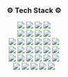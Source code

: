 <h3 align="center">⚙️ Tech Stack ⚙️</h3>
<div align="center">
    <img src="https://img.shields.io/badge/JAVA-F2BB13?style=flat&logo=&logoColor=white"/>
    <img src="https://img.shields.io/badge/Python-3776AB?style=flat&logo=python&logoColor=white"/>
    <img src="https://img.shields.io/badge/C++-00599C?style=flat&logo=cplusplus&logoColor=white"/>
    <img src="https://img.shields.io/badge/Selenium-43B02A?style=flat&logo=selenium&logoColor=white"/>
  </div>
<div align="center">
    <img src="https://img.shields.io/badge/Spring-6DB33F?style=flat&logo=spring&logoColor=white"/>
    <img src="https://img.shields.io/badge/Spring Boot-6DB33F?style=flat&logo=springboot&logoColor=white"/>
    <!--   <img src="https://img.shields.io/badge/Spring Security-6DB33F?style=flat&logo=springsecurity&logoColor=white"/> -->
    <img src="https://img.shields.io/badge/Node.js-5FA04E?style=flat&logo=nodedotjs&logoColor=white"/>
    <img src="https://img.shields.io/badge/Elastic-005571?style=flat&logo=elastic&logoColor=white"/>
  </div>
  <div align="center">
    <img src="https://img.shields.io/badge/Amazon AWS-FF9900?style=flat&logo=Amazon&logoColor=white"/>
    <img src="https://img.shields.io/badge/Nginx-009639?style=flat&logo=nginx&logoColor=white"/>
    <img src="https://img.shields.io/badge/Docker-2496ED?style=flat&logo=docker&logoColor=white"/>
    <img src="https://img.shields.io/badge/Linux-FCC624?style=flat&logo=linux&logoColor=white"/>
    <img src="https://img.shields.io/badge/Ubuntu-E95420?style=flat&logo=ubuntu&logoColor=white"/>
    <img src="https://img.shields.io/badge/Jenkins-D24939?style=flat&logo=jenkins&logoColor=white"/>
  </div>
  <div align="center">
    <img src="https://img.shields.io/badge/PostgreSQL-4169E1?style=flat&logo=postgresql&logoColor=white"/>
    <img src="https://img.shields.io/badge/MySQL-4479A1?style=flat&logo=mysql&logoColor=white"/>
    <img src="https://img.shields.io/badge/MariaDB-003545?style=flat&logo=mariadb&logoColor=white"/>
    <img src="https://img.shields.io/badge/MongoDB-47A248?style=flat&logo=mongodb&logoColor=white"/>
    <img src="https://img.shields.io/badge/Redis-FF4438?style=flat&logo=redis&logoColor=white"/>
    <img src="https://img.shields.io/badge/Kafka-231F20?style=flat&logo=apachekafka&logoColor=white"/>
  </div>
  <div align="center">
    <img src="https://img.shields.io/badge/React-61DAFB?style=flat&logo=react&logoColor=white"/>
    <img src="https://img.shields.io/badge/HTML-E34F26?style=flat&logo=html5&logoColor=white"/>
    <img src="https://img.shields.io/badge/CSS-1572B6?style=flat&logo=css3&logoColor=white"/>
    <img src="https://img.shields.io/badge/JavaScript-F7DF1E?style=flat&logo=javascript&logoColor=white"/>
    <img src="https://img.shields.io/badge/Typescript-3178C6?style=flat&logo=Typescript&logoColor=white"/>
    <img src="https://img.shields.io/badge/MobX-FF9955?style=flat&logo=mobx&logoColor=white"/>
  </div>
  <div align="center">
    <img src="https://img.shields.io/badge/IntelliJ IDEA-000000?style=flat&logo=intellijidea&logoColor=white"/>
    <img src="https://img.shields.io/badge/Git-F05032?style=flat&logo=git&logoColor=white"/>
    <img src="https://img.shields.io/badge/Slack-4A154B?style=flat&logo=slack&logoColor=white"/>
    <img src="https://img.shields.io/badge/Jira-0052CC?style=flat&logo=jira&logoColor=white"/>
    <img src="https://img.shields.io/badge/Swagger-85EA2D?style=flat&logo=swagger&logoColor=white"/>
  </div>


<!--
**KellyKimHyeJin/KellyKimHyeJin** is a ✨ _special_ ✨ repository because its `README.md` (this file) appears on your GitHub profile.

Here are some ideas to get you started:

- 🔭 I’m currently working on ...
- 🌱 I’m currently learning ...
- 👯 I’m looking to collaborate on ...
- 🤔 I’m looking for help with ...
- 💬 Ask me about ...
- 📫 How to reach me: ...
- 😄 Pronouns: ...
- ⚡ Fun fact: ...
-->
